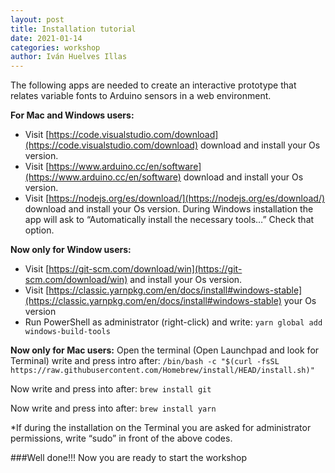 ```yaml
---
layout: post
title: Installation tutorial
date: 2021-01-14
categories: workshop
author: Iván Huelves Illas
---
```

The following apps are needed to create an interactive prototype that relates variable fonts to Arduino sensors in a web environment.

**For Mac and Windows users:**
- Visit [https://code.visualstudio.com/download](https://code.visualstudio.com/download) download and install your Os version.
- Visit [https://www.arduino.cc/en/software](https://www.arduino.cc/en/software) download and install your Os version.
- Visit [https://nodejs.org/es/download/](https://nodejs.org/es/download/) download and install your Os version. During Windows installation the app will ask to “Automatically install the necessary tools…” Check that option.

**Now only for Window users:**
- Visit [https://git-scm.com/download/win](https://git-scm.com/download/win) and install your Os version.
- Visit [https://classic.yarnpkg.com/en/docs/install#windows-stable](https://classic.yarnpkg.com/en/docs/install#windows-stable) your Os version
- Run PowerShell as administrator (right-click) and write:
`yarn global add windows-build-tools`

**Now only for Mac users:**
Open the terminal (Open Launchpad and look for Terminal) write and press intro after:
`/bin/bash -c "$(curl -fsSL https://raw.githubusercontent.com/Homebrew/install/HEAD/install.sh)"`

Now write and press into after:
`brew install git`

Now write and press into after:
`brew install yarn`

*If during the installation on the Terminal you are asked for administrator permissions, write “sudo” in front of the above codes.

###Well done!!! Now you are ready to start the workshop
